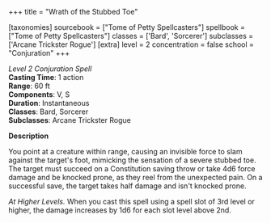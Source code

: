 +++
title = "Wrath of the Stubbed Toe"

[taxonomies]
sourcebook = ["Tome of Petty Spellcasters"]
spellbook = ["Tome of Petty Spellcasters"]
classes = ['Bard', 'Sorcerer']
subclasses = ['Arcane Trickster Rogue']
[extra]
level = 2
concentration = false
school = "Conjuration"
+++

*Level 2 Conjuration Spell*  
**Casting Time**: 1 action  
**Range**: 60 ft  
**Components**: V, S  
**Duration**: Instantaneous  
**Classes**: Bard, Sorcerer  
**Subclasses**: Arcane Trickster Rogue  

**Description**


You point at a creature within range, causing an invisible force to slam against the target's foot, mimicking the sensation of a severe stubbed toe. The target must succeed on a Constitution saving throw or take 4d6 force damage and be knocked prone, as they reel from the unexpected pain. On a successful save, the target takes half damage and isn't knocked prone.



*At Higher Levels.* When you cast this spell using a spell slot of 3rd level or higher, the damage increases by 1d6 for each slot level above 2nd.

